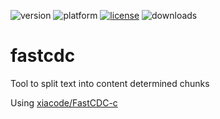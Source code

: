 ![version](https://img.shields.io/badge/version-20%2B-E23089)
![platform](https://img.shields.io/static/v1?label=platform&message=mac-intel%20|%20mac-arm%20|%20win-64&color=blue)
[![license](https://img.shields.io/github/license/miyako/fastcdc)](LICENSE)
![downloads](https://img.shields.io/github/downloads/miyako/fastcdc/total)

# fastcdc
Tool to split text into content determined chunks

Using [xiacode/FastCDC-c](https://github.com/wxiacode/FastCDC-c)
